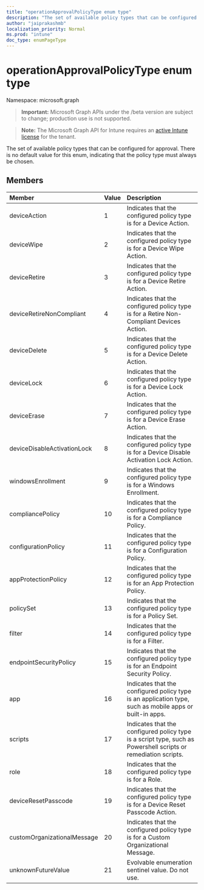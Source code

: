 ```yaml
---
title: "operationApprovalPolicyType enum type"
description: "The set of available policy types that can be configured for approval. There is no default value for this enum, indicating that the policy type must always be chosen."
author: "jaiprakashmb"
localization_priority: Normal
ms.prod: "intune"
doc_type: enumPageType
---
```


# operationApprovalPolicyType enum type

Namespace: microsoft.graph

> **Important:** Microsoft Graph APIs under the /beta version are subject to change; production use is not supported.

> **Note:** The Microsoft Graph API for Intune requires an [active Intune license](https://go.microsoft.com/fwlink/?linkid=839381) for the tenant.

The set of available policy types that can be configured for approval. There is no default value for this enum, indicating that the policy type must always be chosen.

## Members
|Member|Value|Description|
|:---|:---|:---|
|deviceAction|1|Indicates that the configured policy type is for a Device Action.|
|deviceWipe|2|Indicates that the configured policy type is for a Device Wipe Action.|
|deviceRetire|3|Indicates that the configured policy type is for a Device Retire Action.|
|deviceRetireNonCompliant|4|Indicates that the configured policy type is for a Retire Non-Compliant Devices Action.|
|deviceDelete|5|Indicates that the configured policy type is for a Device Delete Action.|
|deviceLock|6|Indicates that the configured policy type is for a Device Lock Action.|
|deviceErase|7|Indicates that the configured policy type is for a Device Erase Action.|
|deviceDisableActivationLock|8|Indicates that the configured policy type is for a Device Disable Activation Lock Action.|
|windowsEnrollment|9|Indicates that the configured policy type is for a Windows Enrollment.|
|compliancePolicy|10|Indicates that the configured policy type is for a Compliance Policy.|
|configurationPolicy|11|Indicates that the configured policy type is for a Configuration Policy.|
|appProtectionPolicy|12|Indicates that the configured policy type is for an App Protection Policy.|
|policySet|13|Indicates that the configured policy type is for a Policy Set.|
|filter|14|Indicates that the configured policy type is for a Filter.|
|endpointSecurityPolicy|15|Indicates that the configured policy type is for an Endpoint Security Policy.|
|app|16|Indicates that the configured policy type is an application type, such as mobile apps or built-in apps.|
|scripts|17|Indicates that the configured policy type is a script type, such as Powershell scripts or remediation scripts.|
|role|18|Indicates that the configured policy type is for a Role.|
|deviceResetPasscode|19|Indicates that the configured policy type is for a Device Reset Passcode Action.|
|customOrganizationalMessage|20|Indicates that the configured policy type is for a Custom Organizational Message.|
|unknownFutureValue|21|Evolvable enumeration sentinel value. Do not use.|
